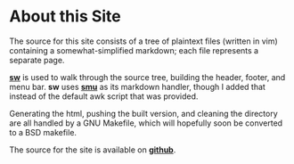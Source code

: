 About this Site
===============

The source for this site consists of a tree of plaintext files (written in 
vim) containing a somewhat-simplified markdown; each file represents a 
separate page.

**[sw](http://nibble.develsec.org/projects/sw.html)** is used to walk through
the source tree, building the header, footer, and menu bar. **sw** uses
**[smu](http://s01.de/~tox/index.cgi/proj_smu)** as its markdown handler,
though I added that instead of the default awk script that was provided.


Generating the html, pushing the built version, and cleaning the directory 
are all handled by a GNU Makefile, which will hopefully soon be converted
to a BSD makefile.

The source for the site is available on 
**[github](https://github.com/kisom/kyleisom.net)**.


